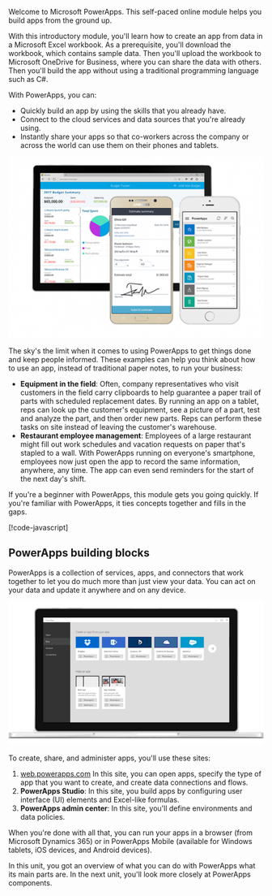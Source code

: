 Welcome to Microsoft PowerApps. This self-paced online module helps you build apps from the ground up.

With this introductory module, you'll learn how to create an app from data in a Microsoft Excel workbook. As a prerequisite, you'll download the workbook, which contains sample data. Then you'll upload the workbook to Microsoft OneDrive for Business, where you can share the data with others. Then you'll build the app without using a traditional programming language such as C#.

With PowerApps, you can:

- Quickly build an app by using the skills that you already have.
- Connect to the cloud services and data sources that you're already using.
- Instantly share your apps so that co-workers across the company or across the world can use them on their phones and tablets.

![Welcome to PowerApps](../media/powerapps-mobile.png)

The sky's the limit when it comes to using PowerApps to get things done and keep people informed. These examples can help you think about how to use an app, instead of traditional paper notes, to run your business:

- **Equipment in the field**: Often, company representatives who visit customers in the field carry clipboards to help guarantee a paper trail of parts with scheduled replacement dates. By running an app on a tablet, reps can look up the customer's equipment, see a picture of a part, test and analyze the part, and then order new parts. Reps can perform these tasks on site instead of leaving the customer's warehouse.
- **Restaurant employee management**: Employees of a large restaurant might fill out work schedules and vacation requests on paper that's stapled to a wall. With PowerApps running on everyone's smartphone, employees now just open the app to record the same information, anywhere, any time. The app can even send reminders for the start of the next day's shift.

If you're a beginner with PowerApps, this module gets you going quickly. If you're familiar with PowerApps, it ties concepts together and fills in the gaps.

[!code-javascript[](../code/find-bookmark-single.js)]

## PowerApps building blocks
PowerApps is a collection of services, apps, and connectors that work together to let you do much more than just view your data. You can act on your data and update it anywhere and on any device.

![Welcome to PowerApps](../media/powerapps-intro.gif)

To create, share, and administer apps, you'll use these sites:

1. [web.powerapps.com](https://web.powerapps.com) In this site, you can open apps, specify the type of app that you want to create, and create data connections and flows.
1. **PowerApps Studio**: In this site, you build apps by configuring user interface (UI) elements and Excel-like formulas.
1. **PowerApps admin center**: In this site, you'll define environments and data policies.

When you're done with all that, you can run your apps in a browser (from Microsoft Dynamics 365) or in PowerApps Mobile (available for Windows tablets, iOS devices, and Android devices).

In this unit, you got an overview of what you can do with PowerApps what its main parts are. In the next unit, you'll look more closely at PowerApps components.